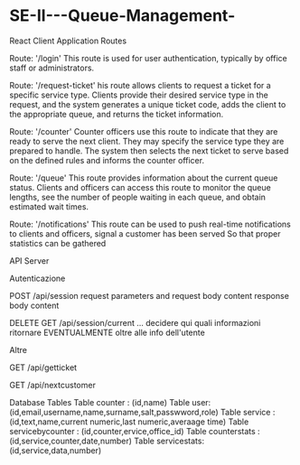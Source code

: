 # SE-II---Queue-Management-

React Client Application Routes


Route: '/login'  This route is used for user authentication, typically by office staff or administrators.

Route: '/request-ticket' his route allows clients to request a ticket for a specific service type. 
Clients provide their desired service type in the request, and the system generates a unique ticket code, 
adds the client to the appropriate queue, and returns the ticket information.

Route: '/counter'
Counter officers use this route to indicate that they are ready to serve the next client. 
They may specify the service type they are prepared to handle. 
The system then selects the next ticket to serve based on the defined rules and informs the counter officer.

Route: '/queue'
This route provides information about the current queue status. 
Clients and officers can access this route to monitor the queue lengths, 
see the number of people waiting in each queue, and obtain estimated wait times.

Route: '/notifications'
This route can be used to push real-time notifications to clients and officers,
signal a customer has been served So that proper statistics can be gathered


API Server

Autenticazione

POST /api/session
request parameters and request body content
response body content

DELETE
GET /api/session/current ... decidere qui quali informazioni ritornare EVENTUALMENTE oltre alle info dell'utente

Altre

GET /api/getticket

GET /api/nextcustomer





Database Tables
Table counter  : (id,name)
Table  user: (id,email,username,name,surname,salt,passwword,role)
Table service : (id,text,name,current numeric,last numeric,averaage time)
Table servicebycounter : (id,counter,ervice,office_id)
Table counterstats :(id,service,counter,date,number)
Table servicestats:(id,service,data,number)
